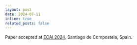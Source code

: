 ```yaml
---
layout: post
date: 2024-07-11
inline: true
related_posts: false
---
```


Paper accepted at [ECAI 2024](https://www.ecai2024.eu/), Santiago de Compostela, Spain.
